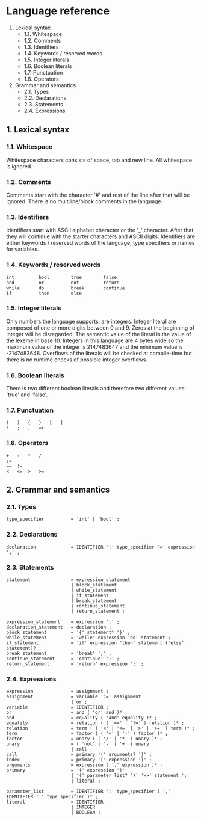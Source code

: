 # Language reference

1. Lexical syntax
    * 1.1. Whitespace
    * 1.2. Comments
    * 1.3. Identifiers
    * 1.4. Keywords / reserved words
    * 1.5. Integer literals
    * 1.6. Boolean literals
    * 1.7. Punctuation
    * 1.8. Operators
2. Grammar and semantics
    * 2.1. Types
    * 2.2. Declarations
    * 2.3. Statements
    * 2.4. Expressions


## 1. Lexical syntax

### 1.1. Whitespace

Whitespace characters consists of space, tab and new line. All whitespace is
ignored.


### 1.2. Comments

Comments start with the character '#' and rest of the line after that will be
ignored. There is no multiline/block comments in the language.


### 1.3. Identifiers

Identifiers start with ASCII alphabet character or the '_' character. After
that they will continue with the starter characters and ASCII digits. 
Identifiers are either keywords / reserved words of the language, type
specifiers or names for variables.


### 1.4. Keywords / reserved words

```
int         bool        true        false
and         or          not         return
while       do          break       continue
if          then        else        
```

### 1.5. Integer literals

Only numbers the language supports, are integers. Integer literal are composed
of one or more digits between 0 and 9. Zeros at the beginning of integer will
be disregarded. The semantic value of the literal is the value of the lexeme
in base 10. Integers in this language are 4 bytes wide so the maximum value of
the integer is 2147483647 and the minimum value is -2147483648. Overflows of
the literals will be checked at compile-time but there is no runtime checks of
possible integer overflows.


### 1.6. Boolean literals

There is two different boolean literals and therefore two different values: 
'true' and 'false'.


### 1.7. Punctuation

```
(   )   {   }   [   ]
:   ;   ,   =>
```

### 1.8. Operators

```
+   -   *   /
:=
==  !=
<   <=  >   >=
```


## 2. Grammar and semantics

### 2.1. Types

```
type_specifier          = 'int' | 'bool' ;
```


### 2.2. Declarations

```
declaration             = IDENTIFIER ':' type_specifier '=' expression ';' ;
```


### 2.3. Statements

```
statement               = expression_statement
                        | block_statement
                        | while_statement
                        | if_statement
                        | break_statement
                        | continue_statement
                        | return_statement ;

expression_statement    = expression ';' ;
declaration_statement   = declaration ;
block_statement         = '{' statement* '}' ;
while_statement         = 'while' expression 'do' statement ;
if_statement            = 'if' expression 'then' statement ('else' statement)? ;
break_statement         = 'break' ';' ;
continue_statement      = 'continue' ';' ;
return_statement        = 'return' expression ';' ;
```


### 2.4. Expressions

```
expression              = assignment ;
assignment              = variable ':=' assignment
                        | or ;
variable                = IDENTIFIER ;
or                      = and ( 'or' and )* ;
and                     = equality ( 'and' equality )* ;
equality                = relation ( ( '==' | '!=' ) relation )* ;
relation                = term ( ( '<' | '<=' | '>' | '>=' ) term )* ;
term                    = factor ( ( '+' | '-' ) factor )* ;
factor                  = unary ( ( '/' | '*' ) unary )* ;
unary                   = ( 'not' | '-' | '+' ) unary
                        | call ;
call                    = primary '(' arguments? ')' ;
index                   = primary '[' expression ']' ;
arguments               = expression ( ',' expression )* ;
primary                 = '(' expression ')'
                        | '(' parameter_list? ')' '=>' statement ';'
                        | literal ;

parameter_list          = IDENTIFIER ':' type_specifier ( ',' IDENTIFIER ':' type_specifier )* ;
literal                 = IDENTIFIER
                        | INTEGER
                        | BOOLEAN ;
```
